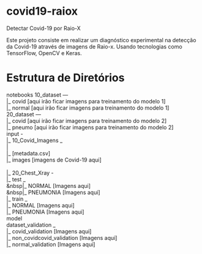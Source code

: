 # covid19-raiox
Detectar Covid-19 por Raio-X

Este projeto consiste em realizar um diagnóstico experimental na detecção da Covid-19 através de imagens de Raio-x. Usando tecnologias como TensorFlow, OpenCV e Keras.

# Estrutura de Diretórios
notebooks
10_dataset — 
<br>       |_ covid  [aqui irão ficar imagens para treinamento do modelo 1]
<br>       |_ normal [aqui irão ficar imagens para treinamento do modelo 1]
<br>
20_dataset — 
<br>       |_ covid  [aqui irão ficar imagens para treinamento do modelo 2]
<br>       |_ pneumo [aqui irão ficar imagens para treinamento do modelo 2]
<br>
input - 
<br>      |_ 10_Covid_Imagens _ 
<br>      |
               <br> |_ [metadata.csv]
               <br> |_ images [imagens de Covid-19 aqui]
      <br>
               <br> |_ 20_Chest_Xray -
                      <br>|_ test _
                               <br>&nbsp|_ NORMAL    [Imagens aqui]
                               <br>&nbsp|_ PNEUMONIA [Imagens aqui]
                       <br>|_ train _
                                <br>|_ NORMAL    [Imagens aqui]
                                <br>|_ PNEUMONIA [Imagens aqui]
<br>model
<br>dataset_validation _
                   <br>|_ covid_validation          [Imagens aqui]
                   <br>|_ non_covidcovid_validation [Imagens aqui]
                   <br>|_ normal_validation         [Imagens aqui]
